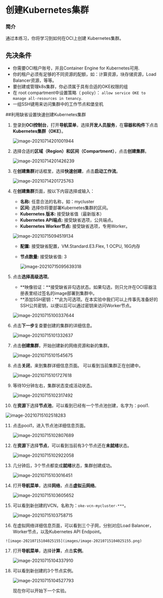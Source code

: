 # 创建Kubernetes集群 

### 简介

通过本练习，你将学习到如何在OCI上创建 Kubernetes集群。

## 先决条件

- 你需要OCI租户账号，并且Container Engine for Kubernetes可用.
- 你的租户必须有足够的不同资源的配额，如：计算资源，块存储资源，Load Balancer资源，等等。
- 要创建或管理k8s集群，你必须属于具有合适的OKE权限的组
- 在 root compartment中设置策略（ policy）：  ```allow service OKE to manage all-resources in tenancy```.
- 一组SSH键用来访问集群中的工作节点和堡垒机

##利用缺省设置快速创建Kubernetes集群

1. 登录到**OCI控制台**，打开**导航菜单**，选择**开发人员服务**，在**容器和构件**下点击**Kubernetes集群（OKE）**。

   ![image-20210714201001944](images/image-20210714201001944.png)

2. 选择合适的**区域（Region）**和**区间（Compartment）**，点击**创建集群**。

   ![image-20210714201426239](images/image-20210714201426239.png)

3. 在**创建集群**对话框里，选择**快速创建**，点击**启动工作流**。

   ![image-20210714201725763](images/image-20210714201725763.png)

4. 在**创建集群**页面，按以下内容选择或输入：

   - **名称:** 任意合法的名称，如：mycluster
   - **区间:** 选择你将要部署Kubernetes集群的区间。
   - **Kubernetes 版本:** 接受缺省值（最新版本）
   - **Kubernetes API端点:** 接受缺省选项，公共端点。
   - **Kubernetes Worker节点:** 接受缺省选项，专用Worker。

   ![image-20210715094519134](images/image-20210715094519134.png)

   - **配置:** 接受缺省配置，VM.Standard.E3.Flex, 1 OCPU, 16G内存

   - **节点数量:** 接受缺省值: 3

       ![image-20210715095639318](images/image-20210715095639318.png)

       

5. 点击**选择高级选项**。

   - **映像验证：**接受缺省非勾选状态。如果勾选，则只允许在OCI容器注册表里经过签名的image部署到集群中。
   - **添加SSH密钥：**此为可选项。在本实验中我们可以上传事先准备好的SSH公共密钥，以便以后可以通过密钥来访问Worker节点。

   ![image-20210715100337644](images/image-20210715100337644.png)

   

   

6. 点击**下一步**复查要创建的集群的详细信息。

   ![image-20210715101332637](images/image-20210715101332637.png)

7. 点击**创建集群**，开始创建新的网络资源和新的集群。

   ![image-20210715101545675](images/image-20210715101545675.png)

8. 点击**关闭**，来到集群详细信息页面。 可以看到当前集群正在创建中。

   ![image-20210715101727618](images/image-20210715101727618.png)

9. 等待10分钟左右，集群状态变成活动状态。

   ![image-20210715102317492](images/image-20210715102317492.png)

10. 在**资源**下选择**节点池**，可以看到已经有一个节点池创建，名字为：pool1.

   ![image-20210715102518283](images/image-20210715102518283.png)

11. 点击pool1，进入节点池详细信息页面。

    ![image-20210715102807689](images/image-20210715102807689.png)

12. 在**资源**下选择**节点**，可以看到当前有3个节点还在**未就绪**状态。

    ![image-20210715102922058](images/image-20210715102922058.png)

13. 几分钟后，3个节点都变成**就绪**状态，集群创建成功。

    ![image-20210715103016451](images/image-20210715103016451.png)

14. 打开**导航菜单**，选择**网络**，点击**虚拟云网络**。

    ![image-20210715103605652](images/image-20210715103605652.png)

15. 可以看到新创建的VCN，名称为：`oke-vcn-mycluster-***`。

    ![image-20210715103758715](images/image-20210715103758715.png)

16.  在虚拟网络详细信息页面，可以看到三个子网，分别对应Load Balancer，Worker节点，以及Kubernetes API Endpoint。

    ![image-20210715104025155](images/image-20210715104025155.png)

17. 打开**导航菜单**，选择**计算**，点击**实例**。

    ![image-20210715104337910](images/image-20210715104337910.png)

18. 可以看到新创建的3个节点实例。

    ![image-20210715104527793](images/image-20210715104527793.png)

    

    现在你可以开始下一个实验。

    

    



